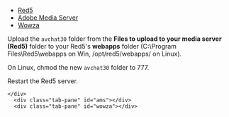<ul class="nav nav-tabs">
  <li role="presentation" class="active"><a href="#red5">Red5</a></li>
  <li role="presentation"><a href="#ams">Adobe Media Server</a></li>
  <li role="presentation"><a href="#wowza">Wowza</a></li>
</ul>

<div class="tab-content" markdown="1">
	  <div class="tab-pane active" id="red5">


Upload the `avchat30` folder from the **Files to upload to your media server (Red5)** folder to your Red5's **webapps** folder (C:\Program Files\Red5\webapps on Win, /opt/red5/webapps/ on Linux).

On Linux, chmod the new `avchat30` folder to 777.

Restart the Red5 server.

    </div>
	  <div class="tab-pane" id="ams"></div>
	  <div class="tab-pane" id="wowza"></div>
</div>
